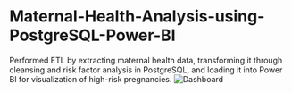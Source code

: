 # Maternal-Health-Analysis-using-PostgreSQL-Power-BI
Performed ETL by extracting maternal health data, transforming it through cleansing and risk factor analysis in PostgreSQL, and loading it into Power BI for visualization of high-risk pregnancies.
![Dashboard](https://github.com/user-attachments/assets/de8ddbcc-0673-4937-9832-b20e62442145)
